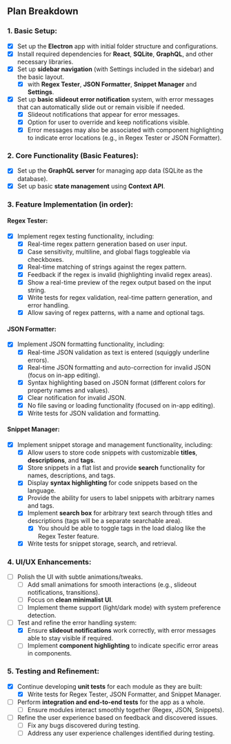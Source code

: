 ## **Plan Breakdown**

### 1. **Basic Setup:**
- [x] Set up the **Electron** app with initial folder structure and configurations.
- [x] Install required dependencies for **React**, **SQLite**, **GraphQL**, and other necessary libraries.
- [x] Set up **sidebar navigation** (with Settings included in the sidebar) and the basic layout.
  - [x] with **Regex Tester**, **JSON Formatter**, **Snippet Manager** and **Settings**.
- [x] Set up **basic slideout error notification** system, with error messages that can automatically slide out or remain visible if needed.
  - [x] Slideout notifications that appear for error messages.
  - [x] Option for user to override and keep notifications visible.
  - [x] Error messages may also be associated with component highlighting to indicate error locations (e.g., in Regex Tester or JSON Formatter).
  
### 2. **Core Functionality (Basic Features):**
- [x] Set up the **GraphQL server** for managing app data (SQLite as the database).
- [x] Set up basic **state management** using **Context API**.
  
### 3. **Feature Implementation (in order):**

#### **Regex Tester**:
- [x] Implement regex testing functionality, including:
  - [x] Real-time regex pattern generation based on user input.
  - [x] Case sensitivity, multiline, and global flags toggleable via checkboxes.
  - [x] Real-time matching of strings against the regex pattern.
  - [x] Feedback if the regex is invalid (highlighting invalid regex areas).
  - [x] Show a real-time preview of the regex output based on the input string.
  - [x] Write tests for regex validation, real-time pattern generation, and error handling.
  - [x] Allow saving of regex patterns, with a name and optional tags.

#### **JSON Formatter**:
- [x] Implement JSON formatting functionality, including:
  - [x] Real-time JSON validation as text is entered (squiggly underline errors).
  - [x] Real-time JSON formatting and auto-correction for invalid JSON (focus on in-app editing).
  - [x] Syntax highlighting based on JSON format (different colors for property names and values).
  - [x] Clear notification for invalid JSON.
  - [x] No file saving or loading functionality (focused on in-app editing).
  - [x] Write tests for JSON validation and formatting.

#### **Snippet Manager**:
- [x] Implement snippet storage and management functionality, including:
  - [x] Allow users to store code snippets with customizable **titles**, **descriptions**, and **tags**.
  - [x] Store snippets in a flat list and provide **search** functionality for names, descriptions, and tags.
  - [x] Display **syntax highlighting** for code snippets based on the language.
  - [x] Provide the ability for users to label snippets with arbitrary names and tags.
  - [x] Implement **search box** for arbitrary text search through titles and descriptions (tags will be a separate searchable area).
    - [x] You should be able to toggle tags in the load dialog like the Regex Tester feature.
  - [x] Write tests for snippet storage, search, and retrieval.

### 4. **UI/UX Enhancements:**
- [ ] Polish the UI with subtle animations/tweaks.
  - [ ] Add small animations for smooth interactions (e.g., slideout notifications, transitions).
  - [ ] Focus on **clean minimalist UI**.
  - [ ] Implement theme support (light/dark mode) with system preference detection.
- [ ] Test and refine the error handling system:
  - [x] Ensure **slideout notifications** work correctly, with error messages able to stay visible if required.
  - [ ] Implement **component highlighting** to indicate specific error areas in components.

### 5. **Testing and Refinement:**
- [x] Continue developing **unit tests** for each module as they are built:
  - [x] Write tests for Regex Tester, JSON Formatter, and Snippet Manager.
- [ ] Perform **integration and end-to-end tests** for the app as a whole.
  - [ ] Ensure modules interact smoothly together (Regex, JSON, Snippets).
- [ ] Refine the user experience based on feedback and discovered issues.
  - [ ] Fix any bugs discovered during testing.
  - [ ] Address any user experience challenges identified during testing.
